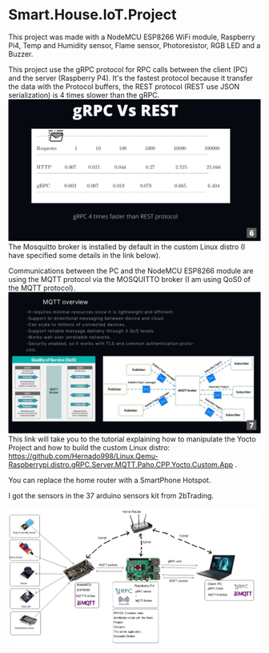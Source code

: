 # Smart.House.IoT.Project
This project was made with a NodeMCU ESP8266 WiFi module, Raspberry Pi4, Temp and Humidity sensor, Flame sensor, Photoresistor, RGB LED and a Buzzer.

This project use the gRPC protocol for RPC calls between the client (PC) and the server (Raspberry P4). It's the fastest protocol because it transfer the data with the Protocol buffers, the REST protocol (REST use JSON serialization) is 4 times slower than the gRPC.
![gRPC Vs REST](grpcvsrest.png)
The Mosquitto broker is installed by default in the custom Linux distro (I have specified some details in the link below).

Communications between the PC and the NodeMCU ESP8266 module are using the MQTT protocol via the MOSQUITTO broker (I am using QoS0 of the MQTT protocol).
![MQTT](mqtt.png)
This link will take you to the tutorial explaining how to manipulate the Yocto Project and how to build the custom Linux distro:
https://github.com/Hernado998/Linux.Qemu-Raspberrypi.distro.gRPC.Server.MQTT.Paho.CPP.Yocto.Custom.App .

You can replace the home router with a SmartPhone Hotspot.

I got the sensors in the 37 arduino sensors kit from 2bTrading.

![Architecture](arch.png)
 
